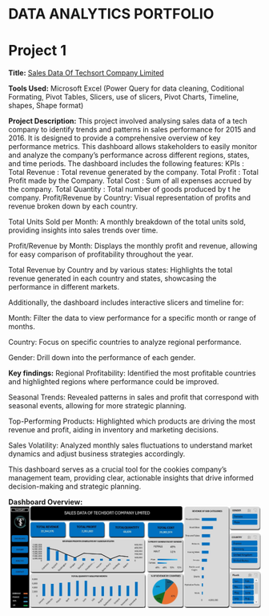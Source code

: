 # DATA ANALYTICS PORTFOLIO

# Project 1

**Title:** [Sales Data Of Techsort Company Limited](https://github.com/Dennistheanalyst/dennistheanalyst.github.io/blob/main/sales%20project.xlsx)

**Tools Used:** Microsoft Excel (Power Query for data cleaning, Coditional Formating, Pivot Tables, Slicers, use of slicers, Pivot Charts, Timeline, shapes, Shape format)

**Project Description:** This project involved analysing sales data of a tech company to identify trends and patterns in sales performance for 2015 and 2016. It is designed to provide a comprehensive overview of key performance metrics. This dashboard allows stakeholders to easily monitor and analyze the company’s performance across different regions, states, and time periods. The dashboard includes the following features:
KPIs : 
Total Revenue : Total revenue generated by the company.
Total Profit : Total Profit made by the Company.
Total Cost : Sum of all expenses accrued by the company.
Total Quantity : Total number of goods produced by t he company.
Profit/Revenue by Country: Visual representation of profits and revenue broken down by each country.

Total Units Sold per Month: A monthly breakdown of the total units sold, providing insights into sales trends over time.

Profit/Revenue by Month: Displays the monthly profit and revenue, allowing for easy comparison of profitability throughout the year.

Total Revenue by Country and by various states: Highlights the total revenue generated in each country and states, showcasing the performance in different markets.

Additionally, the dashboard includes interactive slicers and timeline for:

Month: Filter the data to view performance for a specific month or range of months.

Country: Focus on specific countries to analyze regional performance.

Gender: Drill down into the performance of each gender.

**Key findings:** Regional Profitability: Identified the most profitable countries and highlighted regions where performance could be improved.

Seasonal Trends: Revealed patterns in sales and profit that correspond with seasonal events, allowing for more strategic planning.

Top-Performing Products: Highlighted which products are driving the most revenue and profit, aiding in inventory and marketing decisions.

Sales Volatility: Analyzed monthly sales fluctuations to understand market dynamics and adjust business strategies accordingly.

This dashboard serves as a crucial tool for the cookies company’s management team, providing clear, actionable insights that drive informed decision-making and strategic planning.

**Dashboard Overview:** 
![Sales_Dashboard](Sales_Dashboard.JPG)
